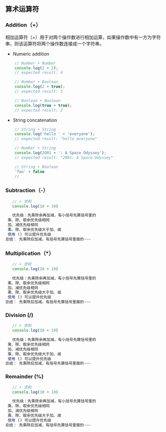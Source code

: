 ## 算术运算符

### Addition（+）

相加运算符（+）用于对两个操作数进行相加运算，如果操作数中有一方为字符串，则该运算符将两个操作数连接成一个字符串。

- Numeric addition

```javascript
    // Number + Number
    console.log(2 + 2);
    // expected result: 4

    // Number + Boolean
    console.log(2 + true);
    // expected result: 3

    // Boolean + Boolean
    console.log(true + true);
    // expected result: 2

```

- String concatenation

```javascript
    // String + String
    console.log('hello ' + 'everyone');
    // expected result: "hello everyone"

    // Number + String
    console.log(2001 + ': A Space Odyssey');
    // expected result: "2001: A Space Odyssey"

    // String + Boolean
    'foo' + false
    //

```

### Subtraction（-）

```javascript
   // + 求和
   console.log(10 + 10)

   优先级：先乘除余再加减，有小括号先算括号里的
 乘、除、取余优先级相同
 加、减优先级相同
 乘、除、取余优先级大于加、减
 使用 () 可以提升优先级
总结： 先乘除后加减，有括号先算括号里面的~~~
```

### Multiplication（*）

```javascript
   // + 求和
   console.log(10 + 10)

   优先级：先乘除余再加减，有小括号先算括号里的
 乘、除、取余优先级相同
 加、减优先级相同
 乘、除、取余优先级大于加、减
 使用 () 可以提升优先级
总结： 先乘除后加减，有括号先算括号里面的~~~
```

### Division (/)

```javascript
   // + 求和
   console.log(10 + 10)

   优先级：先乘除余再加减，有小括号先算括号里的
 乘、除、取余优先级相同
 加、减优先级相同
 乘、除、取余优先级大于加、减
 使用 () 可以提升优先级
总结： 先乘除后加减，有括号先算括号里面的~~~
```

### Remainder (%)

```javascript
   // + 求和
   console.log(10 + 10)

   优先级：先乘除余再加减，有小括号先算括号里的
 乘、除、取余优先级相同
 加、减优先级相同
 乘、除、取余优先级大于加、减
 使用 () 可以提升优先级
总结： 先乘除后加减，有括号先算括号里面的~~~
```
